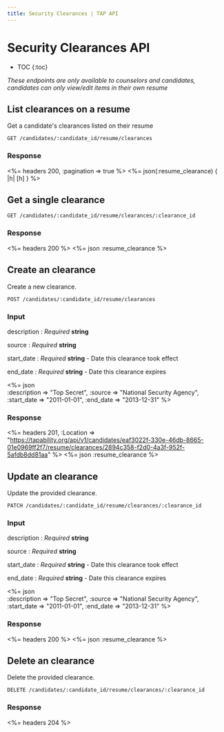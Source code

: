 ```yaml
---
title: Security Clearances | TAP API
---
```


# Security Clearances API

* TOC
{:toc}

_These endpoints are only available to counselors and candidates, candidates can only view/edit items in their own resume_

## List clearances on a resume

Get a candidate's clearances listed on their resume

    GET /candidates/:candidate_id/resume/clearances

### Response

<%= headers 200, :pagination => true %>
<%= json(:resume_clearance) { |h| [h] } %>

## Get a single clearance

    GET /candidates/:candidate_id/resume/clearances/:clearance_id

### Response

<%= headers 200 %>
<%= json :resume_clearance %>

## Create an clearance

Create a new clearance.

    POST /candidates/:candidate_id/resume/clearances

### Input

description
: _Required_ **string**

source
: _Required_ **string**

start_date
: _Required_ **string** - Date this clearance took effect

end_date
: _Required_ **string** - Date this clearance expires

<%= json \
    :description   => "Top Secret",
    :source        => "National Security Agency",
    :start_date    => "2011-01-01",
    :end_date      => "2013-12-31"
%>

### Response

<%= headers 201, :Location => "https://tapability.org/api/v1/candidates/eaf3022f-330e-46db-8665-01e0969ff2f7/resume/clearances/2894c358-f2d0-4a3f-952f-5afdb8dd81aa" %>
<%= json :resume_clearance %>

## Update an clearance

Update the provided clearance.

    PATCH /candidates/:candidate_id/resume/clearances/:clearance_id

### Input

description
: _Required_ **string**

source
: _Required_ **string**

start_date
: _Required_ **string** - Date this clearance took effect

end_date
: _Required_ **string** - Date this clearance expires

<%= json \
    :description   => "Top Secret",
    :source        => "National Security Agency",
    :start_date    => "2011-01-01",
    :end_date      => "2013-12-31"
%>

### Response

<%= headers 200 %>
<%= json :resume_clearance %>

## Delete an clearance

Delete the provided clearance.

    DELETE /candidates/:candidate_id/resume/clearances/:clearance_id

### Response

<%= headers 204 %>
